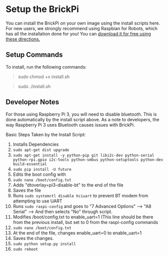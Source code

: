 # Setup the BrickPi

You can install the BrickPi on your own image using the install scripts here.  For new users, we strongly recommend using Raspbian for Robots, which has all the installation done for you!  You can [download it for free using these directions.](http://www.dexterindustries.com/howto/install-raspbian-for-robots-image-on-an-sd-card/)

## Setup Commands

To install, run the following commands:

> sudo chmod +x install.sh

> sudo ./install.sh

## Developer Notes
For those using Raspberry Pi 3, you will need to disable bluetooth.  This is done automatically by the install script above.  As a note to developers, the way Raspberry Pi 3 uses Bluetooth causes issues with BrickPi. 

Basic Steps Taken by the Install Script:

1. Installs Dependencies
  1. `sudo apt-get dist upgrade`
  2. `sudo apt-get install -y python-pip git libi2c-dev python-serial python-rpi.gpio i2c-tools python-smbus python-setuptools python-dev build-essential`
  3. `sudo pip install -U future`
2. Edits the boot config with
  1.  `sudo nano /boot/config.txt`
  2.  Adds "dtoverlay=pi3-disable-bt" to the end of the file
  3.	Saves the file
  4.	Runs `sudo systemctl disable hciuart` to prevent BT modem from attempting to use UART
3. Runs `sudo raspi-config` and goes to "7 Advanced Options" --> "A8 Serial" --> And then selects "No" through script.
4. Modifies /boot/config.txt to enable_uart=1 (This line should be there from the previous install, but set to 0 from the raspi-config commands
5. `sudo nano /boot/config.txt`
6. At the end of the file, changes enable_uart=0 to enable_uart=1
7. Saves the changes.
8. `sudo python setup.py install`
9. `sudo reboot`

